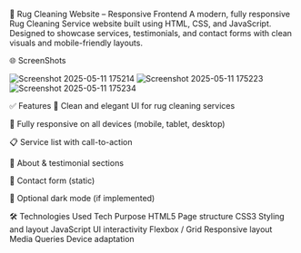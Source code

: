🧼 Rug Cleaning Website – Responsive Frontend
A modern, fully responsive Rug Cleaning Service website built using HTML, CSS, and JavaScript. Designed to showcase services, testimonials, and contact forms with clean visuals and mobile-friendly layouts.

🌐 ScreenShots


![Screenshot 2025-05-11 175214](https://github.com/user-attachments/assets/6eabe61e-0c09-491b-8823-db346300e85c)
![Screenshot 2025-05-11 175223](https://github.com/user-attachments/assets/918b935e-f851-4261-99f4-2a8874349f26)
![Screenshot 2025-05-11 175234](https://github.com/user-attachments/assets/00ee7948-b8a4-4647-83c1-a0c0a1271805)





✅ Features
🧽 Clean and elegant UI for rug cleaning services

📱 Fully responsive on all devices (mobile, tablet, desktop)

📋 Service list with call-to-action

🧍 About & testimonial sections

📧 Contact form (static)

🌙 Optional dark mode (if implemented)

🛠️ Technologies Used
Tech	Purpose
HTML5	Page structure
CSS3	Styling and layout
JavaScript	UI interactivity
Flexbox / Grid	Responsive layout
Media Queries	Device adaptation
